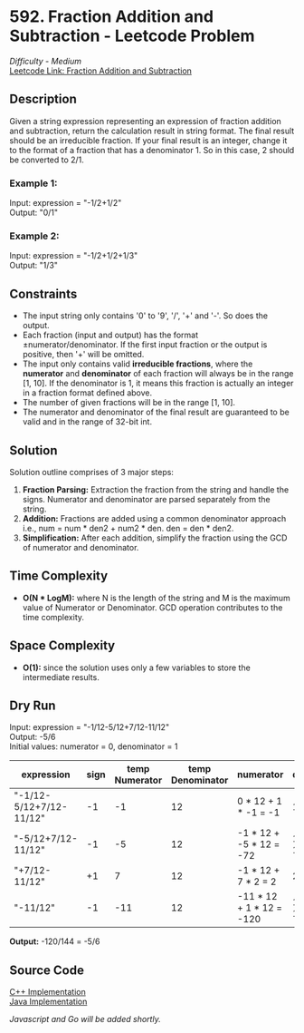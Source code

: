 # 592. Fraction Addition and Subtraction - Leetcode Problem
*Difficulty - Medium*  
[Leetcode Link: Fraction Addition and Subtraction](https://leetcode.com/problems/fraction-addition-and-subtraction/description/)  

## Description
Given a string expression representing an expression of fraction addition and subtraction, return the calculation result in string format. The final result should be an irreducible fraction. If your final result is an integer, change it to the format of a fraction that has a denominator 1. So in this case, 2 should be converted to 2/1.  

### Example 1:  
Input: expression = "-1/2+1/2"  
Output: "0/1"

### Example 2:  
Input: expression = "-1/2+1/2+1/3"  
Output: "1/3"

## Constraints
* The input string only contains '0' to '9', '/', '+' and '-'. So does the output.
* Each fraction (input and output) has the format ±numerator/denominator. If the first input fraction or the output is positive, then '+' will be omitted.
* The input only contains valid **irreducible fractions**, where the **numerator** and **denominator** of each fraction will always be in the range [1, 10]. If the denominator is 1, it means this fraction is actually an integer in a fraction format defined above.
* The number of given fractions will be in the range [1, 10].
* The numerator and denominator of the final result are guaranteed to be valid and in the range of 32-bit int.

## Solution
Solution outline comprises of 3 major steps:
1. **Fraction Parsing:** Extraction the fraction from the string and handle the signs. Numerator and denominator are parsed separately from the string.
2. **Addition:** Fractions are added using a common denominator approach i.e., num = num * den2 + num2 * den. den = den * den2.
3. **Simplification:** After each addition, simplify the fraction using the GCD of numerator and denominator.

## Time Complexity
* **O(N * LogM):** where N is the length of the string and M is the maximum value of Numerator or Denominator. GCD operation contributes to the time complexity.

## Space Complexity
* **O(1):** since the solution uses only a few variables to store the intermediate results.

## Dry Run

Input: expression = "-1/12-5/12+7/12-11/12"  
Output: -5/6  
Initial values: numerator = 0, denominator = 1

| expression              | sign | temp Numerator | temp Denominator | numerator                | denominoator  | Simplified | 
| ----------------------- | ---- | -------------- | ---------------- | -------------------      | ------------  | ---------- |
| "-1/12-5/12+7/12-11/12" | -1   | -1             | 12               | 0 * 12 + 1 * -1 = -1     | 1 * 12 = 12   | -1, 12     |
| "-5/12+7/12-11/12"      | -1   | -5             | 12               | -1 * 12 + -5 * 12 = -72  | 12 * 12 = 144 | -1, 2      |
| "+7/12-11/12"           | +1   | 7              | 12               | -1 * 12 + 7 * 2 = 2      | 2 * 12 = 24   | 1, 12      |
| "-11/12"                | -1   | -11            | 12               | -11 * 12 + 1 * 12 = -120 | 12 * 12 = 144 | -5, 6      |

**Output:** -120/144 = -5/6

## Source Code
[C++ Implementation](./fractionAddSubtract.cpp)  
[Java Implementation](./Solution.java)

*Javascript and Go will be added shortly.*